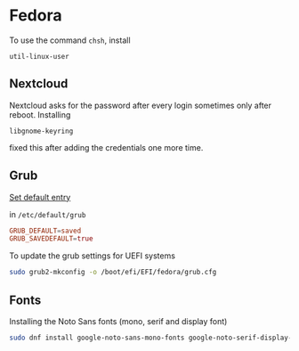 # Fedora

To use the command `chsh`, install

    util-linux-user

## Nextcloud

Nextcloud asks for the password after every login sometimes only after reboot. Installing

    libgnome-keyring

fixed this after adding the credentials one more time.

## Grub

[Set default entry](https://docs.fedoraproject.org/en-US/fedora/rawhide/system-administrators-guide/kernel-module-driver-configuration/Working_with_the_GRUB_2_Boot_Loader/)

in `/etc/default/grub`

```conf
GRUB_DEFAULT=saved
GRUB_SAVEDEFAULT=true
```

To update the grub settings for UEFI systems

```sh
sudo grub2-mkconfig -o /boot/efi/EFI/fedora/grub.cfg
```

## Fonts

Installing the Noto Sans fonts (mono, serif and display font)

```sh
sudo dnf install google-noto-sans-mono-fonts google-noto-serif-display-fonts google-noto-sans-display-fonts
```

